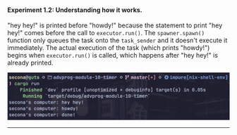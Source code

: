 #### Experiment 1.2: Understanding how it works.

"hey hey!" is printed before "howdy!" because the statement to print "hey hey!" comes before the call to `executor.run()`. The `spawner.spawn()` function only queues the task onto the `task_sender` and it doesn't execute it immediately. The actual execution of the task (which prints "howdy!") begins when `executor.run()` is called, which happens after "hey hey!" is already printed.

![image](screenshots/heyhey.png)

---
